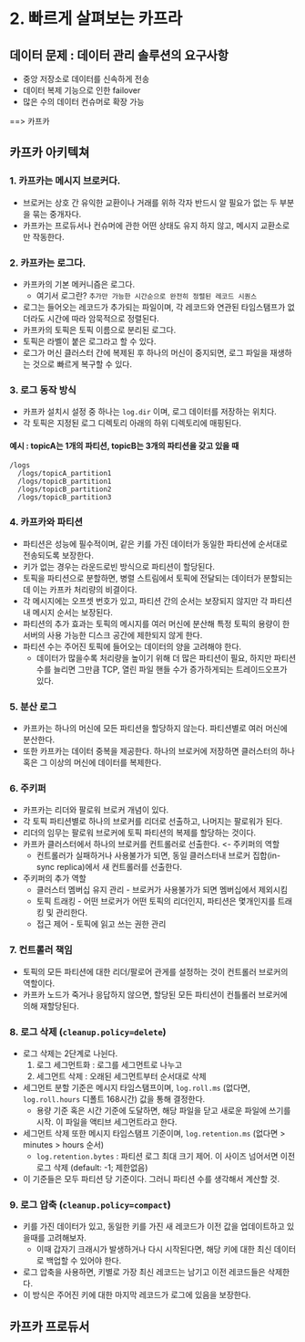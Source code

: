 # 2. 빠르게 살펴보는 카프라

## 데이터 문제 : 데이터 관리 솔루션의 요구사항
 * 중앙 저장소로 데이터를 신속하게 전송
 * 데이터 복제 기능으로 인한 failover
 * 많은 수의 데이터 컨슈머로 확장 가능

==> 카프카


## 카프카 아키텍쳐

### 1. 카프카는 메시지 브로커다.
 * 브로커는 상호 간 유익한 교환이나 거래를 위하 각자 반드시 알 필요가 없는 두 부분을 묶는 중개자다.
 * 카프카는 프로듀서나 컨슈머에 관한 어떤 상태도 유지 하지 않고, 메시지 교환소로만 작동한다.

### 2. 카프카는 로그다.
 * 카프카의 기본 메커니즘은 로그다.
   * 여기서 로그란? `추가만 가능한 시간순으로 완전히 정렬된 레코드 시퀀스`
 * 로그는 들어오는 레코드가 추가되는 파일이며, 각 레코드와 연관된 타임스탬프가 없더라도 시간에 따라 암묵적으로 정렬된다.
 * 카프카의 토픽은 토픽 이름으로 분리된 로그다. 
 * 토픽은 라벨이 붙은 로그라고 할 수 있다.
 * 로그가 머신 클러스터 간에 복제된 후 하나의 머신이 중지되면, 로그 파일을 재생하는 것으로 빠르게 복구할 수 있다.

### 3. 로그 동작 방식
 * 카프카 설치시 설정 중 하나는 `log.dir` 이며, 로그 데이터를 저장하는 위치다.
 * 각 토픽은 지정된 로그 디렉토리 아래의 하위 디렉토리에 매핑된다.

#### 예시 : topicA는 1개의 파티션, topicB는 3개의 파티션을 갖고 있을 때
```
/logs
  /logs/topicA_partition1
  /logs/topicB_partition1
  /logs/topicB_partition2
  /logs/topicB_partition3
```

### 4. 카프카와 파티션
 * 파티션은 성능에 필수적이며, 같은 키를 가진 데이터가 동일한 파티션에 순서대로 전송되도록 보장한다.
 * 키가 없는 경우는 라운드로빈 방식으로 파티션이 할당된다.
 * 토픽을 파티션으로 분할하면, 병렬 스트림에서 토픽에 전달되는 데이터가 분할되는데 이는 카프카 처리량의 비결이다.
 * 각 메시지에는 오프셋 번호가 있고, 파티션 간의 순서는 보장되지 않지만 각 파티션 내 메시지 순서는 보장된다.
 * 파티션의 추가 효과는 토픽의 메시지를 여러 머신에 분산해 특정 토픽의 용량이 한 서버의 사용 가능한 디스크 공간에 제한되지 않게 한다.
 * 파티션 수는 주어진 토픽에 들어오는 데이터의 양을 고려해야 한다.
   * 데이터가 많을수록 처리량을 높이기 위해 더 많은 파티션이 필요, 하지만 파티션 수를 늘리면 그만큼 TCP, 열린 파일 핸들 수가 증가하게되는 트레이드오프가 있다.

### 5. 분산 로그
 * 카프카는 하나의 머신에 모든 파티션을 할당하지 않는다. 파티션별로 여러 머신에 분산한다.
 * 또한 카프카는 데이터 중복을 제공한다. 하나의 브로커에 저장하면 클러스터의 하나 혹은 그 이상의 머신에 데이터를 복제한다.

### 6. 주키퍼
 * 카프카는 리더와 팔로워 브로커 개념이 있다.
 * 각 토픽 파티션별로 하나의 브로커를 리더로 선출하고, 나머지는 팔로워가 된다.
 * 리더의 임무는 팔로워 브로커에 토픽 파티션의 복제를 할당하는 것이다.
 * 카프카 클러스터에서 하나의 브로커를 컨트롤러로 선출한다. <- 주키퍼의 역할
   * 컨트롤러가 실패하거나 사용불가가 되면, 동일 클러스터내 브로커 집합(in-sync replica)에서 새 컨트롤러를 선출한다.
 * 주키퍼의 추가 역할
   * 클러스터 멤버십 유지 관리 - 브로커가 사용불가가 되면 멤버십에서 제외시킴
   * 토픽 트래킹 - 어떤 브로커가 어떤 토픽의 리더인지, 파티션은 몇개인지를 트래킹 및 관리한다.
   * 접근 제어 - 토픽에 읽고 쓰는 권한 관리

### 7. 컨트롤러 책임
 * 토픽의 모든 파티션에 대한 리더/팔로어 관게를 설정하는 것이 컨트롤러 브로커의 역할이다.
 * 카프카 노드가 죽거나 응답하지 않으면, 할당된 모든 파티션이 컨틀롤러 브로커에 의해 재할당된다.


### 8. 로그 삭제 (`cleanup.policy=delete`)
 * 로그 삭제는 2단계로 나뉜다.
    1) 로그 세그먼트화 : 로그를 세그먼트로 나누고
    2) 세그먼트 삭제 : 오래된 세그먼트부터 순서대로 삭제
 * 세그먼트 분할 기준은 메시지 타임스탬프이며, `log.roll.ms` (없다면, `log.roll.hours` 디폴트 168시간) 값을 통해 결정한다.
    * 용량 기준 혹은 시간 기준에 도달하면, 해당 파일을 닫고 새로운 파일에 쓰기를 시작. 이 파일을 액티브 세그먼트라고 한다.
 * 세그먼트 삭제 또한 메시지 타임스탬프 기준이며, `log.retention.ms` (없다면 > minutes > hours 순서)
    * `log.retention.bytes` : 파티션 로그 최대 크기 제어. 이 사이즈 넘어서면 이전 로그 삭제 (default: -1; 제한없음)
 * 이 기준들은 모두 파티션 당 기준이다. 그러니 파티션 수를 생각해서 계산할 것.


### 9. 로그 압축 (`cleanup.policy=compact`)
 * 키를 가진 데이터가 있고, 동일한 키를 가진 새 레코드가 이전 값을 업데이트하고 있을때를 고려해보자.
   * 이때 갑자기 크래시가 발생하거나 다시 시작된다면, 해당 키에 대한 최신 데이터로 백업할 수 있어야 한다.
 * 로그 압축을 사용하면, 키별로 가장 최신 레코드는 남기고 이전 레코드들은 삭제한다.
 * 이 방식은 주어진 키에 대한 마지막 레코드가 로그에 있음을 보장한다.


## 카프카 프로듀서
